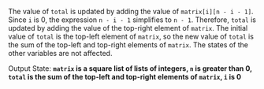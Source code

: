 The value of `total` is updated by adding the value of `matrix[i][n - i - 1]`. Since `i` is 0, the expression `n - i - 1` simplifies to `n - 1`. Therefore, `total` is updated by adding the value of the top-right element of `matrix`. The initial value of `total` is the top-left element of `matrix`, so the new value of `total` is the sum of the top-left and top-right elements of `matrix`. The states of the other variables are not affected.

Output State: **`matrix` is a square list of lists of integers, `n` is greater than 0, `total` is the sum of the top-left and top-right elements of `matrix`, `i` is 0**